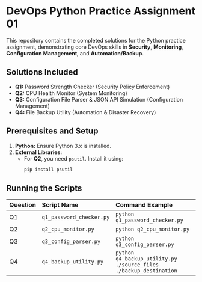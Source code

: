 # DevOps Python Practice Assignment 01

This repository contains the completed solutions for the Python practice assignment, demonstrating core DevOps skills in **Security**, **Monitoring**, **Configuration Management**, and **Automation/Backup**.

## Solutions Included

* **Q1:** Password Strength Checker (Security Policy Enforcement)
* **Q2:** CPU Health Monitor (System Monitoring)
* **Q3:** Configuration File Parser & JSON API Simulation (Configuration Management)
* **Q4:** File Backup Utility (Automation & Disaster Recovery)

## Prerequisites and Setup

1.  **Python:** Ensure Python 3.x is installed.
2.  **External Libraries:**
    * For **Q2**, you need `psutil`. Install it using:
        ```bash
        pip install psutil
        ```

## Running the Scripts

| Question | Script Name | Command Example |
| :--- | :--- | :--- |
| Q1 | `q1_password_checker.py` | `python q1_password_checker.py` |
| Q2 | `q2_cpu_monitor.py` | `python q2_cpu_monitor.py` |
| Q3 | `q3_config_parser.py` | `python q3_config_parser.py` |
| Q4 | `q4_backup_utility.py` | `python q4_backup_utility.py ./source_files ./backup_destination` |
